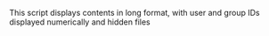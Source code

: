 This script displays contents in long format, with user and group IDs displayed numerically and hidden files
